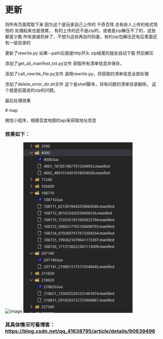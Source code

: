 # 更新
将所有页面爬取下来
因为这个是玩家自己上传的 千奇百怪 总有些人上传的格式怪怪的 处理起来也是很累，
有的上传的还不是zip的，或者是zip解压不了的，这些都是少数 所有直接扔掉了，不想为这些再加代码量，有的zip包解压还有后里面还有一层目录的
<p>更新了rewrite.py 如果--path后面是http开头 zip结尾的就会自动下载 然后解压<p>
<p>添加了get_all_manifest_txt.py文件 获取所有清单信息并保存，</p>
<p>添加了call_rewrite_file.py文件  调用rewrite.py，将获取的清单信息全部处理</p>
<p>添加了delete_error_dir.sh文件 这个是shell脚本，将有问题的清单目录删除， 这个就是前面说的zip的问题。</p>
<p>最后处理效果<p>
# map

微信小程序，根据百度地图的api来获取地址信息

### 效果如下：

 ![image](https://github.com/MaiEmily/map/blob/master/public/image/20190528145810708.png)
 ![image](./final_effect.png)

### 其具体情况可看博客：https://blog.csdn.net/qq_41638795/article/details/90639496


